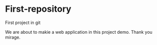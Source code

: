 # First-repository
First project in git

We are about to makie a web application in this project demo. Thank you mirage.
